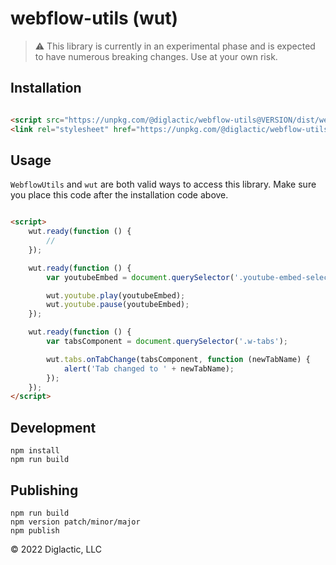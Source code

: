 # webflow-utils (wut)

> ⚠ This library is currently in an experimental phase and is expected to
> have numerous breaking changes. Use at your own risk.

## Installation

```html

<script src="https://unpkg.com/@diglactic/webflow-utils@VERSION/dist/webflow-utils.js"></script>
<link rel="stylesheet" href="https://unpkg.com/@diglactic/webflow-utils@VERSION/dist/webflow-utils.css">
```

## Usage

`WebflowUtils` and `wut` are both valid ways to access this library. Make sure you place this code after the
installation code above.

```html

<script>
    wut.ready(function () {
        //
    });

    wut.ready(function () {
        var youtubeEmbed = document.querySelector('.youtube-embed-selector');

        wut.youtube.play(youtubeEmbed);
        wut.youtube.pause(youtubeEmbed);
    });

    wut.ready(function () {
        var tabsComponent = document.querySelector('.w-tabs');

        wut.tabs.onTabChange(tabsComponent, function (newTabName) {
            alert('Tab changed to ' + newTabName);
        });
    });
</script>
```

## Development

```shell
npm install
npm run build
```

## Publishing

```shell
npm run build
npm version patch/minor/major
npm publish
```

&copy; 2022 Diglactic, LLC
